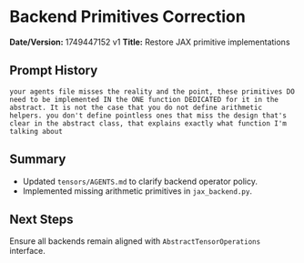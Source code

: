 # Backend Primitives Correction

**Date/Version:** 1749447152 v1
**Title:** Restore JAX primitive implementations

## Prompt History
```
your agents file misses the reality and the point, these primitives DO need to be implemented IN the ONE function DEDICATED for it in the abstract. It is not the case that you do not define arithmetic helpers. you don't define pointless ones that miss the design that's clear in the abstract class, that explains exactly what function I'm talking about
```

## Summary
- Updated `tensors/AGENTS.md` to clarify backend operator policy.
- Implemented missing arithmetic primitives in `jax_backend.py`.

## Next Steps
Ensure all backends remain aligned with `AbstractTensorOperations` interface.
